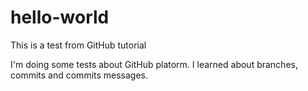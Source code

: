 # hello-world
This is a test from GitHub tutorial

I'm doing some tests about GitHub platorm. I learned about branches, commits and commits messages.
